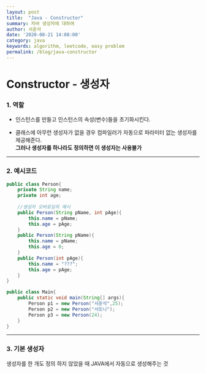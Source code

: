 ```yaml
---
layout: post
title:  "Java - Constructor"
summary: 자바 생성자에 대하여
author: 서준석
date: '2020-08-21 14:08:00'
category: java
keywords: algorithm, leetcode, easy problem
permalink: /blog/java-constructor
---
```

# Constructor - 생성자


### 1. 역할

* 인스턴스를 만들고 인스턴스의 속성(변수)들을 초기화시킨다.

* 클래스에 아무런 생성자가 없을 경우 컴파일러가 자동으로 파라미터 없는 생성자를 제공해준다.<br/>**그러나 생성자를 하나라도 정의하면 이 생성자는 사용불가**
<hr/>

### 2. 예시코드
``` java
public class Person{
    private String name;
    private int age;
    
    //생성자 오버로딩의 예시
    public Person(String pName, int pAge){
        this.name = pName;
        this.age = pAge;
    }
    public Person(String pName){
        this.name = pName;
        this.age = 0;
    }
    public Person(int pAge){
        this.name = "???";
        this.age = pAge;
    }
}

public class Main{
    public static void main(String[] args){
        Person p1 = new Person("서준석",25);
        Person p2 = new Person("서또니");
        Person p3 = new Person(24);
    }
}
```
<hr/>

### 3. 기본 생성자
생성자를 한 개도 정의 하지 않았을 때 JAVA에서 자동으로 생성해주는 것